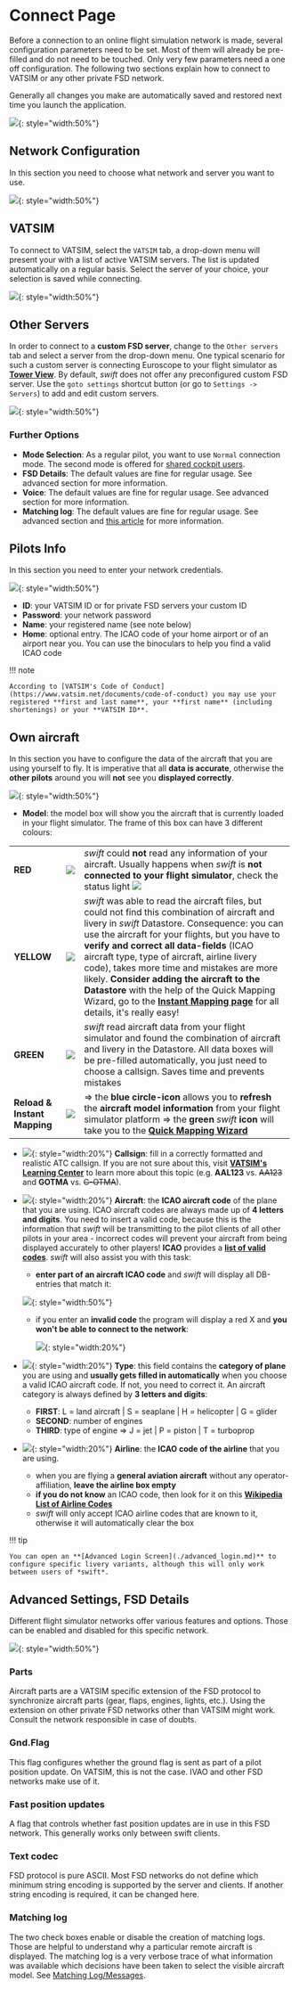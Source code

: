 <!--
    SPDX-FileCopyrightText: Copyright (C) swift Project Community / Contributors
    SPDX-License-Identifier: GFDL-1.3-only
-->

# Connect Page

Before a connection to an online flight simulation network is made, several configuration parameters need to be set.
Most of them will already be pre-filled and do not need to be touched.
Only very few parameters need a one off configuration.
The following two sections explain how to connect to VATSIM or any other private FSD network.

Generally all changes you make are automatically saved and restored next time you launch the application.

![](./../../../img/manual_swiftgui_connect_overview.jpg){: style="width:50%"}


## Network Configuration
In this section you need to choose what network and server you want to use.

![](./../../../img/manual_swiftgui_connect_network.jpg){: style="width:50%"}


## VATSIM
To connect to VATSIM, select the ``VATSIM`` tab, a drop-down menu will present your with a list of active VATSIM servers.
The list is updated automatically on a regular basis.
Select the server of your choice, your selection is saved while connecting.

![](./../../../img/manual_swiftgui_connect_network_vatsim.jpg){: style="width:50%"}


## Other Servers
In order to connect to a **custom FSD server**, change to the ``Other servers`` tab and select a server from the drop-down menu.
One typical scenario for such a custom server is connecting Euroscope to your flight simulator as **[Tower View](./../../flying/tower_view.md)**.
By default, *swift* does not offer any preconfigured custom FSD server.
Use the ``goto settings`` shortcut button (or go to ``Settings -> Servers``) to add and edit custom servers.

![](./../../../img/manual_swiftgui_connect_network_others.jpg){: style="width:50%"}

### Further Options

* **Mode Selection**: As a regular pilot, you want to use `Normal` connection mode.
  The second mode is offered for [shared cockpit users](./../../flying/shared_cockpit.md).
* **FSD Details**: The default values are fine for regular usage.
  See advanced section for more information.
* **Voice**: The default values are fine for regular usage.
  See advanced section for more information.
* **Matching log**: The default values are fine for regular usage.
  See advanced section and [this article](./../../../troubleshooting/model_matching/matching_log.md) for more information.

## Pilots Info
In this section you need to enter your network credentials.

![](./../../../img/manual_swiftgui_connect_pilotinfo.jpg){: style="width:50%"}


* **ID**: your VATSIM ID or for private FSD servers your custom ID
* **Password**: your network password
* **Name**: your registered name (see note below)
* **Home**: optional entry.
  The ICAO code of your home airport or of an airport near you.
  You can use the binoculars to help you find a valid ICAO code


!!! note

    According to [VATSIM's Code of Conduct](https://www.vatsim.net/documents/code-of-conduct) you may use your registered **first and last name**, your **first name** (including shortenings) or your **VATSIM ID**.

## Own aircraft
In this section you have to configure the data of the aircraft that you are using yourself to fly.
It is imperative that all **data is accurate**, otherwise the **other pilots** around you will **not** see you **displayed correctly**.

![](./../../../img/manual_swiftgui_connect_ownaircraft.jpg){: style="width:50%"}

* **Model**: the model box will show you the aircraft that is currently loaded in your flight simulator.
  The frame of this box can have 3 different colours:

||||
|-|-|-|
| **RED** | ![](./../../../img/manual_swiftgui_connect_ownaircraft_red.jpg) | *swift* could **not** read any information of your aircraft. Usually happens when *swift* is **not connected to your flight simulator**, check the status light ![](./../../../img/manual_swiftgui_statusbar_simulator.jpg) |
| **YELLOW** | ![](./../../../img/connect_modelnotindb.jpg) | *swift* was able to read the aircraft files, but could not find this combination of aircraft and livery in *swift* Datastore. Consequence: you can use the aircraft for your flights, but you have to **verify and correct all data-fields** (ICAO aircraft type, type of aircraft, airline livery code), takes more time and mistakes are more likely. **Consider adding the aircraft to the Datastore** with the help of the Quick Mapping Wizard, go to the **[Instant Mapping page](./../../flying/instant_mapping.md)** for all details, it's really easy! |
| **GREEN** | ![](./../../../img/manual_swiftgui_connect_ownaircraft_green.jpg) | *swift* read aircraft data from your flight simulator and found the combination of aircraft and livery in the Datastore. All data boxes will be pre-filled automatically, you just need to choose a callsign. Saves time and prevents mistakes |
| **Reload & Instant Mapping** | ![](./../../../img/manual_swiftgui_connect_ownaircraft_reload.jpg) | => the **blue circle-icon** allows you to **refresh** the **aircraft model information** from your flight simulator platform => the **green** *swift* **icon** will take you to the **[Quick Mapping Wizard](./../../flying/instant_mapping.md)** |


* ![](./../../../img/manual_swiftgui_connect_ownaircraft_callsign.jpg){: style="width:20%"} **Callsign**: fill in a correctly formatted and realistic ATC callsign.
  If you are not sure about this, visit **[VATSIM's Learning Center](https://my.vatsim.net/learn/vatsim-basics/section/112)** to learn more about this topic (e.g. **AAL123** vs. <del>AA123</del> and **GOTMA** vs. <del>G-OTMA</del>).
* ![](./../../../img/manual_swiftgui_connect_ownaircraft_aircraft_01.jpg){: style="width:20%"} **Aircraft**: the **ICAO aircraft code** of the plane that you are using.
  ICAO aircraft codes are always made up of **4 letters and digits**.
  You need to insert a valid code, because this is the information that *swift* will be transmitting to the pilot clients of all other pilots in your area - incorrect codes will prevent your aircraft from being displayed accurately to other players!
  **ICAO** provides a **[list of valid codes](https://www.icao.int/publications/DOC8643/Pages/Search.aspx)**.
  *swift* will also assist you with this task:
  * **enter part of an aircraft ICAO code** and *swift* will display all DB-entries that match it:

  ![](./../../../img/manual_swiftgui_connect_ownaircraft_aircraft_02.jpg){: style="width:50%"}

  * if you enter an **invalid code** the program will display a red X and **you won't be able to connect to the network**:

    ![](./../../../img/manual_swiftgui_connect_ownaircraft_aircraft_03.jpg){: style="width:20%"}

* ![](./../../../img/manual_swiftgui_connect_ownaircraft_type.jpg){: style="width:20%"} **Type**: this field contains the **category of plane** you are using and **usually gets filled in automatically** when you choose a valid ICAO aircraft code.
  If not, you need to correct it.
  An aircraft category is always defined by **3 letters and digits**:
    * **FIRST**: L = land aircraft | S = seaplane | H = helicopter | G = glider
    * **SECOND**: number of engines
    * **THIRD**: type of engine => J = jet | P = piston | T = turboprop
* ![](./../../../img/manual_swiftgui_connect_ownaircraft_airline.jpg){: style="width:20%"} **Airline**: the **ICAO code of the airline** that you are using.
    * when you are flying a **general aviation aircraft** without any operator-affiliation, **leave the airline box empty**
    * **if you do not know** an ICAO code, then look for it on this **[Wikipedia List of Airline Codes](https://en.wikipedia.org/wiki/List_of_airline_codes)**
    * *swift* will only accept ICAO airline codes that are known to it, otherwise it will automatically clear the box


!!! tip

    You can open an **[Advanced Login Screen](./advanced_login.md)** to configure specific livery variants, although this will only work between users of *swift*.

## Advanced Settings, FSD Details
Different flight simulator networks offer various features and options.
Those can be enabled and disabled for this specific network.

![](./../../../img/FSDSetup2.jpg){: style="width:50%"}

### Parts
Aircraft parts are a VATSIM specific extension of the FSD protocol to synchronize aircraft parts (gear, flaps, engines, lights, etc.).
Using the extension on other private FSD networks other than VATSIM might work.
Consult the network responsible in case of doubts.

### Gnd.Flag
This flag configures whether the ground flag is sent as part of a pilot position update.
On VATSIM, this is not the case.
IVAO and other FSD networks make use of it.

### Fast position updates
A flag that controls whether fast position updates are in use in this FSD network.
This generally works only between swift clients.

### Text codec
FSD protocol is pure ASCII.
Most FSD networks do not define which minimum string encoding is supported by the server and clients.
If another string encoding is required, it can be changed here.

### Matching log
The two check boxes enable or disable the creation of matching logs.
Those are helpful to understand why a particular remote aircraft is displayed.
The matching log is a very verbose trace of what information was available which decisions have been taken to select the visible aircraft model.
See [Matching Log/Messages](./../../../troubleshooting/model_matching/matching_log.md).
